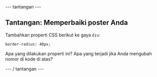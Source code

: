 \--- tantangan \---

## Tantangan: Memperbaiki poster Anda

Tambahkan properti CSS berikut ke gaya `div`:

    border-radius: 40px;
    

Apa yang dilakukan properti ini? Apa yang terjadi jika Anda mengubah nomor di kode di atas?

\--- / tantangan \---